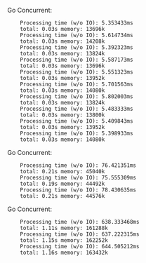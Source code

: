 Go Concurrent:

        Processing time (w/o IO): 5.353433ms
        total: 0.03s memory: 13696k
        Processing time (w/o IO): 5.614734ms
        total: 0.03s memory: 14208k
        Processing time (w/o IO): 5.392323ms
        total: 0.03s memory: 13824k
        Processing time (w/o IO): 5.587173ms
        total: 0.03s memory: 13696k
        Processing time (w/o IO): 5.551323ms
        total: 0.03s memory: 13952k
        Processing time (w/o IO): 5.701563ms
        total: 0.03s memory: 14080k
        Processing time (w/o IO): 5.802003ms
        total: 0.03s memory: 13824k
        Processing time (w/o IO): 5.483333ms
        total: 0.03s memory: 13800k
        Processing time (w/o IO): 5.409843ms
        total: 0.03s memory: 13952k
        Processing time (w/o IO): 5.398933ms
        total: 0.03s memory: 14080k

Go Concurrent:

        Processing time (w/o IO): 76.421351ms
        total: 0.21s memory: 45040k
        Processing time (w/o IO): 75.555309ms
        total: 0.19s memory: 44492k
        Processing time (w/o IO): 78.430635ms
        total: 0.21s memory: 44576k

Go Concurrent:

        Processing time (w/o IO): 638.333468ms
        total: 1.11s memory: 161288k
        Processing time (w/o IO): 637.222315ms
        total: 1.15s memory: 162252k
        Processing time (w/o IO): 644.505212ms
        total: 1.16s memory: 163432k
